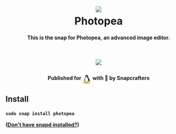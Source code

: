 <h1 align="center">
  <img src="https://user-images.githubusercontent.com/45159366/56414714-57ae9900-6240-11e9-934b-972b92ed3490.png">
  <br />
Photopea
</h1>

<p align="center"><b>This is the snap for Photopea, an advanced image editor. </p>

<!-- Uncomment and modify this when you are provided a build status badge
<p align="center">
<a href="https://build.snapcraft.io/user/snapcrafters/fork-and-rename-me"><img src="https://build.snapcraft.io/badge/snapcrafters/fork-and-rename-me.svg" alt="Snap Status"></a>
</p>
-->

<h1 align="center">
  <img src="https://user-images.githubusercontent.com/45159366/56414716-58dfc600-6240-11e9-918b-b277909548b3.png">
  <br />
</h1>

<p align="center">Published for <img src="https://raw.githubusercontent.com/anythingcodes/slack-emoji-for-techies/gh-pages/emoji/tux.png" align="top" width="24" /> with 💝 by Snapcrafters</p>

## Install

    sudo snap install photopea

([Don't have snapd installed?](https://snapcraft.io/docs/core/install))


